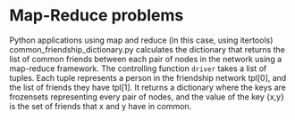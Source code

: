# Map-Reduce problems
 Python applications using map and reduce (in this case, using itertools)
 common_friendship_dictionary.py calculates the dictionary that returns the list of common friends between each pair of nodes in the network using a map-reduce framework.
 The controlling function `driver` takes a list of tuples. Each tuple represents a person in the friendship network tpl[0], and the list of friends they have tpl[1].
 It returns a dictionary where the keys are frozensets representing every pair of nodes, and the value of the key {x,y} is the set of friends that x and y have in common.
 
